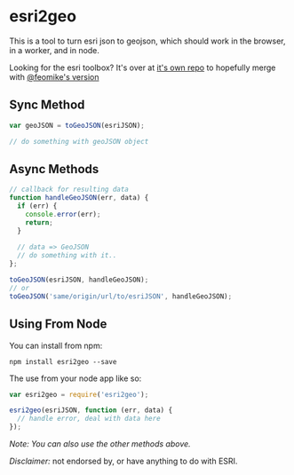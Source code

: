 esri2geo
========

This is a tool to turn esri json to geojson, which should work in the browser, in a worker, and in node.

Looking for the esri toolbox? It's over at [it's own repo](https://github.com/calvinmetcalf/esri2open) to hopefully merge with [@feomike's version](https://github.com/feomike/esri2open)  


## Sync Method

```javascript
var geoJSON = toGeoJSON(esriJSON);

// do something with geoJSON object
```


## Async Methods

```javascript
// callback for resulting data
function handleGeoJSON(err, data) { 
  if (err) {
    console.error(err);
    return;
  }
  
  // data => GeoJSON
  // do something with it..
};

toGeoJSON(esriJSON, handleGeoJSON);
// or
toGeoJSON('same/origin/url/to/esriJSON', handleGeoJSON);
```


## Using From Node

You can install from npm:

```shell
npm install esri2geo --save
```

The use from your node app like so:

```javascript
var esri2geo = require('esri2geo');

esri2geo(esriJSON, function (err, data) {
  // handle error, deal with data here
});
```

_Note: You can also use the other methods above._


_Disclaimer:_ not endorsed by, or have anything to do with ESRI.
